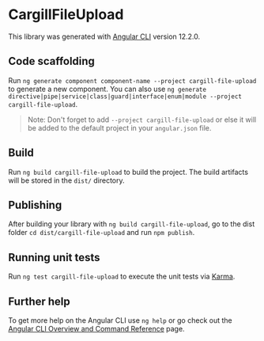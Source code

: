 # CargillFileUpload

This library was generated with [Angular CLI](https://github.com/angular/angular-cli) version 12.2.0.

## Code scaffolding

Run `ng generate component component-name --project cargill-file-upload` to generate a new component. You can also use `ng generate directive|pipe|service|class|guard|interface|enum|module --project cargill-file-upload`.
> Note: Don't forget to add `--project cargill-file-upload` or else it will be added to the default project in your `angular.json` file. 

## Build

Run `ng build cargill-file-upload` to build the project. The build artifacts will be stored in the `dist/` directory.

## Publishing

After building your library with `ng build cargill-file-upload`, go to the dist folder `cd dist/cargill-file-upload` and run `npm publish`.

## Running unit tests

Run `ng test cargill-file-upload` to execute the unit tests via [Karma](https://karma-runner.github.io).

## Further help

To get more help on the Angular CLI use `ng help` or go check out the [Angular CLI Overview and Command Reference](https://angular.io/cli) page.
